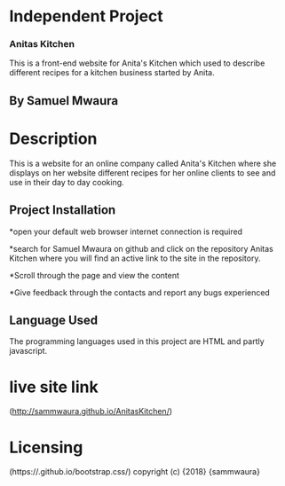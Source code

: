 # Independent Project

### Anitas Kitchen ###

This is a front-end website for Anita's Kitchen which used  to describe different recipes for a kitchen business started by Anita.


## By Samuel Mwaura ##

# Description #

This is a website for an online company called Anita's Kitchen where she displays on her website different recipes for her online clients to see and use in their day to day cooking.

## Project Installation ##

*open your default web browser
internet connection is required

*search for Samuel Mwaura on github and click on the repository Anitas Kitchen where you will find an active link to the site in the repository.

*Scroll through the page and view the content

*Give feedback through the contacts and report any bugs experienced

## Language Used ##

The programming languages used in this project are HTML and partly javascript.

# live site link #

(http://sammwaura.github.io/AnitasKitchen/)

# Licensing #

(https://.github.io/bootstrap.css/) copyright (c) {2018} {sammwaura}
